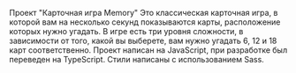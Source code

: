 Проект "Карточная игра Memory"
Это классическая карточная игра, в которой вам на несколько секунд показываются карты, расположение которых нужно угадать.
В игре есть три уровня сложности, в зависимости от того, какой вы выберете, вам нужно угадать 6, 12 и 18 карт соответственно. 
Проект написан на JavaScript, при разработке был переведен на TypeScript. Стили написаны с использованием Sass.
